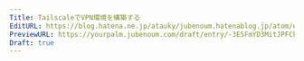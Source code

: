 ```yaml
---
Title: TailscaleでVPN環境を構築する
EditURL: https://blog.hatena.ne.jp/atauky/jubenoum.hatenablog.jp/atom/entry/6801883189060137046
PreviewURL: https://yourpalm.jubenoum.com/draft/entry/-3E5FmYD3MitJPFCkZqi69t7AL8
Draft: true
---
```


